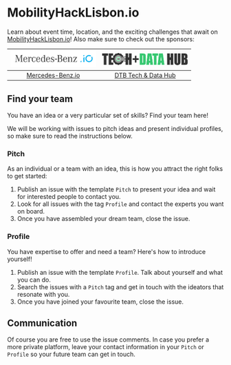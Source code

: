 # MobilityHackLisbon.io 

Learn about event time, location, and the exciting challenges that await on [MobilityHackLisbon.io](https://mobilityhacklisbon.io/)! Also make sure to check out the sponsors:

| <img width="200" src=".media/Logo-MB.io-01.svg"> | <img width="200" src=".media/LetteringLogoBlackGreen.svg"> |
| - | - |
| <div align="center">[Mercedes-Benz.io](https://mercedes-benz.io)</div> | <div align="center">[DTB Tech & Data Hub](https://techhublisbon.io)</div> |

## Find your team 

You have an idea or a very particular set of skills? Find your team here! 

We will be working with issues to pitch ideas and present individual profiles, so make sure to read the instructions below.

### Pitch 

As an individual or a team with an idea, this is how you attract the right folks to get started: 
1. Publish an issue with the template `Pitch` to present your idea and wait for interested people to contact you. 
1. Look for all issues with the tag `Profile` and contact the experts you want on board. 
1. Once you have assembled your dream team, close the issue. 

### Profile 

You have expertise to offer and need a team? Here's how to introduce yourself!
1. Publish an issue with the template `Profile`. Talk about yourself and what you can do.
1. Search the issues with a `Pitch` tag and get in touch with the ideators that resonate with you. 
1. Once you have joined your favourite team, close the issue. 

## Communication 

Of course you are free to use the issue comments. In case you prefer a more private platform, leave your contact information in your `Pitch` or `Profile` so your future team can get in touch.
